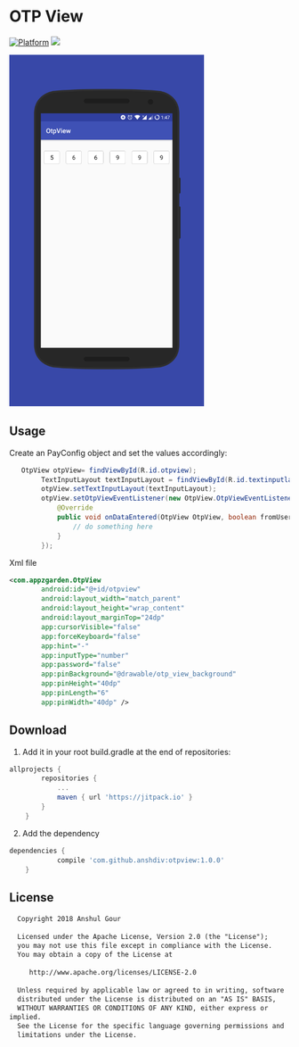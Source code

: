 OTP View
============================
[![Platform](https://img.shields.io/badge/platform-android-green.svg)](http://developer.android.com/index.html)
[![](https://jitpack.io/v/anshdiv/otpview.svg)](https://jitpack.io/#anshdiv/otpview)


 <img src="https://github.com/anshdiv/otpview/blob/master/screener_1516997884769.png" width="350"/>

Usage
-----

Create an PayConfig object and set the values accordingly:
```java
   OtpView otpView= findViewById(R.id.otpview);
        TextInputLayout textInputLayout = findViewById(R.id.textinputlayout);// use this to set error
        otpView.setTextInputLayout(textInputLayout);
        otpView.setOtpViewEventListener(new OtpView.OtpViewEventListener() {
            @Override
            public void onDataEntered(OtpView OtpView, boolean fromUser) {
                // do something here
            }
        });
```

Xml file
```xml
<com.appzgarden.OtpView
        android:id="@+id/otpview"
        android:layout_width="match_parent"
        android:layout_height="wrap_content"
        android:layout_marginTop="24dp"
        app:cursorVisible="false"
        app:forceKeyboard="false"
        app:hint="-"
        app:inputType="number"
        app:password="false"
        app:pinBackground="@drawable/otp_view_background"
        app:pinHeight="40dp"
        app:pinLength="6"
        app:pinWidth="40dp" />

```

Download
-------

1. Add it in your root build.gradle at the end of repositories:

```groovy
allprojects {
		repositories {
			...
			maven { url 'https://jitpack.io' }
		}
	}
```
2. Add the dependency
```groovy
dependencies {
	        compile 'com.github.anshdiv:otpview:1.0.0'
	}
```

License
-------

      Copyright 2018 Anshul Gour
   
      Licensed under the Apache License, Version 2.0 (the "License");
      you may not use this file except in compliance with the License.
      You may obtain a copy of the License at

         http://www.apache.org/licenses/LICENSE-2.0

      Unless required by applicable law or agreed to in writing, software
      distributed under the License is distributed on an "AS IS" BASIS,
      WITHOUT WARRANTIES OR CONDITIONS OF ANY KIND, either express or implied.
      See the License for the specific language governing permissions and
      limitations under the License.
